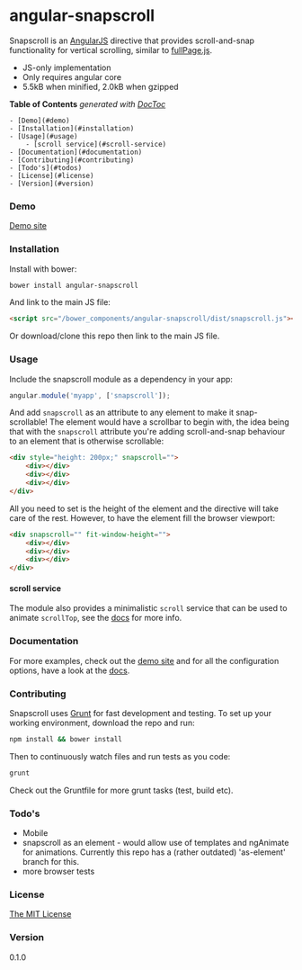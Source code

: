 # angular-snapscroll

Snapscroll is an [AngularJS](http://angularjs.org) directive that provides scroll-and-snap functionality for vertical scrolling, similar to [fullPage.js](http://alvarotrigo.com/fullPage/).

- JS-only implementation
- Only requires angular core
- 5.5kB when minified, 2.0kB when gzipped

**Table of Contents**  *generated with [DocToc](http://doctoc.herokuapp.com/)*

	- [Demo](#demo)
	- [Installation](#installation)
	- [Usage](#usage)
		- [scroll service](#scroll-service)
	- [Documentation](#documentation)
	- [Contributing](#contributing)
	- [Todo's](#todos)
	- [License](#license)
	- [Version](#version)

### Demo

[Demo site](http://joelmukuthu.github.io/angular-snapscroll/)

### Installation

Install with bower:
```sh
bower install angular-snapscroll
```
And link to the main JS file:
```html
<script src="/bower_components/angular-snapscroll/dist/snapscroll.js"></script>
```
Or download/clone this repo then link to the main JS file.

### Usage
Include the snapscroll module as a dependency in your app:
```javascript
angular.module('myapp', ['snapscroll']);
```

And add `snapscroll` as an attribute to any element to make it snap-scrollable! The element would have a scrollbar to begin with, the idea being that with the `snapscroll` attribute you're adding scroll-and-snap behaviour to an element that is otherwise scrollable:
```html
<div style="height: 200px;" snapscroll="">
    <div></div>
    <div></div>
    <div></div>
</div>
```
All you need to set is the height of the element and the directive will take care of the rest. However, to have the element fill the browser viewport:
```html
<div snapscroll="" fit-window-height="">
    <div></div>
    <div></div>
    <div></div>
</div>
```

#### scroll service

The module also provides a minimalistic `scroll` service that can be used to animate `scrollTop`, see the [docs](DOCS.md) for more info.

### Documentation

For more examples, check out the [demo site](http://joelmukuthu.github.io/angular-snapscroll/) and for all the configuration options, have a look at the [docs](DOCS.md).

### Contributing

Snapscroll uses [Grunt](http://gruntjs.com) for fast development and testing. To set up your working environment, download the repo and run:
```sh
npm install && bower install
```

Then to continuously watch files and run tests as you code:
```sh 
grunt
```

Check out the Gruntfile for more grunt tasks (test, build etc).

### Todo's

- Mobile
- snapscroll as an element - would allow use of templates and ngAnimate for animations. Currently this repo has a (rather outdated) 'as-element' branch for this.
- more browser tests

### License

[The MIT License](LICENSE.md)

### Version

0.1.0
